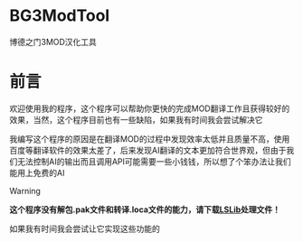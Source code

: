 # BG3ModTool
博德之门3MOD汉化工具
# 前言
欢迎使用我的程序，这个程序可以帮助你更快的完成MOD翻译工作且获得较好的效果，当然，这个程序目前也有一些缺陷，如果我有时间我会尝试解决它

我编写这个程序的原因是在翻译MOD的过程中发现效率太低并且质量不高，使用百度等翻译软件的效果太差了，后来发现AI翻译的文本更加符合世界观，但由于我们无法控制AI的输出而且调用API可能需要一些小钱钱，所以想了个笨办法让我们能用上免费的AI

> [!WARNING]
> **这个程序没有解包.pak文件和转译.loca文件的能力，请下载[LSLib](https://github.com/Norbyte/lslib/releases)处理文件！**
> 
如果我有时间我会尝试让它实现这些功能的
